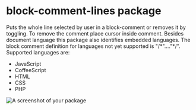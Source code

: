 # block-comment-lines package
Puts the whole line selected by user in a block-comment or removes it by toggling. To remove the comment place cursor inside comment.
Besides document language this package also identifies embedded languages.
The block comment definition for languages not yet supported is "/\*"...."\*/".
Supported languages are:
- JavaScript
- CoffeeScript
- HTML
- CSS
- PHP

![A screenshot of your package](https://f.cloud.github.com/assets/69169/2290250/c35d867a-a017-11e3-86be-cd7c5bf3ff9b.gif)
